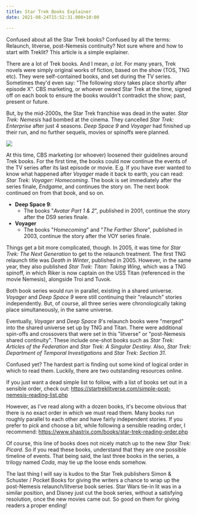 ```yaml
---
title: Star Trek Books Explainer
date: 2021-08-24T15:52:31.000+10:00

---
```

Confused about all the Star Trek books? Confused by all the terms: Relaunch, litverse, post-Nemesis continuity? Not sure where and how to start with Treklit? This article is a simple explainer.

<!--more-->

There are a lot of Trek books. And I mean, _a lot_. For many years, Trek novels were simply original works of fiction, based on the show (TOS, TNG etc). They were self-contained books, and set during the TV series. Sometimes they'd even say: "The following story takes place shortly after episode X". CBS marketing, or whoever owned Star Trek at the time, signed off on each book to ensure the books wouldn't contradict the show; past, present or future.

But, by the mid-2000s, the Star Trek franchise was dead in the water. _Star Trek: Nemesis_ had bombed at the cinema. They cancelled _Star Trek: Enterprise_ after just 4 seasons. _Deep Space 9_ and _Voyager_ had finished up their run, and no further sequels, movies or spinoffs were planned.

![](https://www.avidandrew.com/images/star-trek-lit.png)

At this time, CBS marketing (or whoever) loosened their guidelines around Trek books. For the first time, the books could now continue the events of the TV series after its last episode or movie. E.g. If you have ever wanted to know what happened after _Voyager_ made it back to earth, you can read: _Star Trek: Voyager: Homecoming_. The book is set immediately after the series finale, _Endgame_, and continues the story on. The next book continued on from that book, and so on.

* **Deep Space 9**:
  * The books "_Avatar Part 1 & 2_", published in 2001, continue the story after the DS9 series finale.
* **Voyager**
  * The books "_Homecoming_" and "_The Farther Shore_", published in 2003, continue the story after the VOY series finale.

Things get a bit more complicated, though. In 2005, it was time for _Star Trek: The Next Generation_ to get to the relaunch treatment. The first TNG relaunch title was _Death in Winter_, published in 2005. However, in the same year, they also published _Star Trek: Titan: Taking Wing_, which was a TNG spinoff, in which Riker is now captain on the USS Titan (referenced in the movie Nemesis), alongside Troi and Tuvok.

Both book series would run in parallel, existing in a shared universe. _Voyager_ and _Deep Space 9_ were still continuing their "relaunch" stories independently. But, of course, all three series were chronologically taking place simultaneously, in the same universe.

Eventually, _Voyager_ and _Deep Space 9_'s relaunch books were "merged" into the shared universe set up by TNG and Titan. There were additional spin-offs and crossovers that were set in this "litverse" or "post-Nemesis shared continuity". These include one-shot books such as _Star Trek: Articles of the Federation_ and _Star Trek: A Singular Destiny._ Also, _Star Trek: Department of Temporal Investigations_ and _Star Trek: Section 31_.

Confused yet? The hardest part is finding out some kind of logical order in which to read them. Luckily, there are two outstanding resources online.

If you just want a dead simple list to follow, with a list of books set out in a sensible order, check out: https://startreklitverse.com/simple-post-nemesis-reading-list.php

However, as I've read along with a dozen books, it's become obvious that there is no exact order in which we must read them. Many books run roughly parallel to each other and have fairly independent stories. If you prefer to pick and choose a bit, while following a sensible reading order, I recommend: https://www.shastrix.com/books/star-trek-reading-order.php

Of course, this line of books does not nicely match up to the new _Star Trek: Picard_. So if you read these books, understand that they are one possible timeline of events. That being said, the last three books in the series, a trilogy named _Coda_, may tie up the loose ends somehow.

The last thing I will say is kudos to the Star Trek publishers Simon & Schuster / Pocket Books for giving the writers a chance to wrap up the post-Nemesis relaunch/litverse book series. Star Wars tie-in lit was in a similar position, and Disney just cut the book series, without a satisfying resolution, once the new movies came out. So good on them for giving readers a proper ending!